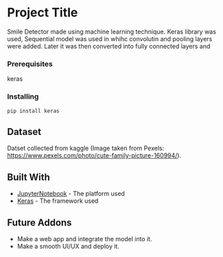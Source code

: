 # Project Title

Smile Detector made using machine learning technique. Keras library was used, Sequential model was used in whihc convolutin and pooling layers were added. Later it was then converted into fully connected layers and 


### Prerequisites

keras


### Installing


```
pip install keras
```

## Dataset
Datset collected from kaggle (Image taken from Pexels: https://www.pexels.com/photo/cute-family-picture-160994/).


## Built With

* [JupyterNotebook](https://jupyter.org/) - The platform used
* [Keras](https://keras.io/) - The framework used




## Future Addons
* Make a web app and integrate the model into it.
* Make a smooth UI/UX and deploy it.

